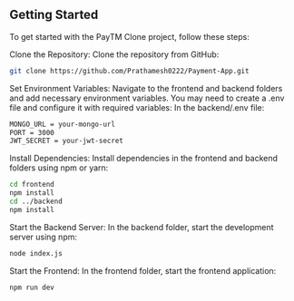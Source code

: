 
## Getting Started
To get started with the PayTM Clone project, follow these steps:

Clone the Repository: Clone the repository from GitHub:

```bash
git clone https://github.com/Prathamesh0222/Payment-App.git
```

Set Environment Variables: Navigate to the frontend and backend folders and add necessary environment variables. You may need to create a .env file and configure it with required variables: In the backend/.env file:

```bash
MONGO_URL = your-mongo-url
PORT = 3000
JWT_SECRET = your-jwt-secret
```

Install Dependencies: Install dependencies in the frontend and backend folders using npm or yarn:

```bash
cd frontend
npm install
cd ../backend
npm install
```

Start the Backend Server: In the backend folder, start the development server using npm:

```bash
node index.js
```

Start the Frontend: In the frontend folder, start the frontend application:

```bash
npm run dev
```

